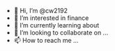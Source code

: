 - 👋 Hi, I’m @cw2192
- 👀 I’m interested in finance
- 🌱 I’m currently learning about 
- 💞️ I’m looking to collaborate on ...
- 📫 How to reach me ...

<!---
cw2192/cw2192 is a ✨ special ✨ repository because its `README.md` (this file) appears on your GitHub profile.
You can click the Preview link to take a look at your changes.
--->
